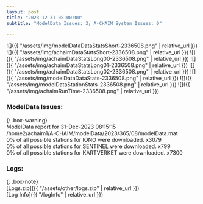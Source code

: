 ```yaml
---
layout: post
title: "2023-12-31 08:00:00"
subtitle: "ModelData Issues: 3; A-CHAIM System Issues: 0"

---
```


![]({{ "/assets/img/modelDataDataStatsShort-2336508.png" | relative_url }})
![]({{ "/assets/img/achaimDataStatsShort-2336508.png" | relative_url }})
![]({{ "/assets/img/achaimDataStatsLong00-2336508.png" | relative_url }})
![]({{ "/assets/img/achaimDataStatsLong01-2336508.png" | relative_url }})
![]({{ "/assets/img/achaimDataStatsLong02-2336508.png" | relative_url }})
![]({{ "/assets/img/modelDataDataStats-2336508.png" | relative_url }})
![]({{ "/assets/img/modelDataStationStats-2336508.png" | relative_url }})
![]({{ "/assets/img/achaimRunTime-2336508.png" | relative_url }})


### ModelData Issues:  
  
{: .box-warning}  
 ModelData report for 31-Dec-2023 08:15:15   
 /home2/achaim1/A-CHAIM/modelData/2023/365/08/modelData.mat   
 0% of all possible stations for IONO were downloaded. x3079   
 0% of all possible stations for SENTINEL were downloaded. x799   
 0% of all possible stations for KARTVERKET were downloaded. x7300   
  


### Logs:  
  
{: .box-note}  
[Logs.zip]({{ "/assets/other/logs.zip" | relative_url }})  
[Log Info]({{ "/logInfo" | relative_url }})  

